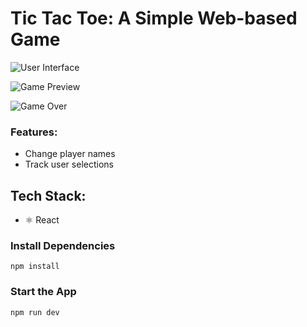 # Tic Tac Toe: A Simple Web-based Game

![User Interface](https://i.ibb.co/zbwJmXj/Screenshot-26-3-2024-231157-tic-tac-toe-by-uchiha-obito-web-app.jpg)

![Game Preview](https://i.ibb.co/jh1JpcL/Screenshot-26-3-2024-225812-tic-tac-toe-by-uchiha-obito-web-app.jpg)

![Game Over](https://i.ibb.co/0D5M4K9/Screenshot-26-3-2024-225843-tic-tac-toe-by-uchiha-obito-web-app.jpg)

### Features:

- Change player names
- Track user selections

## Tech Stack:

- ⚛️ React

### Install Dependencies
```shell
npm install
```

### Start the App
```shell
npm run dev
```
